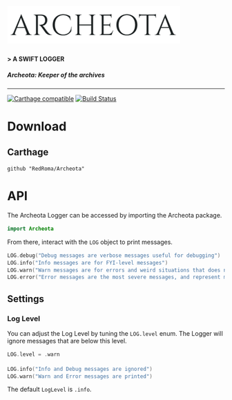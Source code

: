 <!-- ![](Graphics/Letterhead-Clear-Black.png) -->
<img src="Graphics/Letterhead-Clear-Black.png" width=400> </img>
======================================================================

#### > A SWIFT LOGGER

##### Archeota: Keeper of the archives

---

[![Carthage compatible](https://img.shields.io/badge/Carthage-compatible-4BC51D.svg?style=flat)](https://github.com/Carthage/Carthage)
[![Build Status](https://travis-ci.org/RedRoma/Sulcus.svg?branch=develop)](https://travis-ci.org/RedRoma/Sulcus)

# Download

## Carthage

```
github "RedRoma/Archeota"
```

# API

The Archeota Logger can be accessed by importing the Archeota package.

```swift
import Archeota
```

From there, interact with the `LOG` object to print messages.

```swift
LOG.debug("Debug messages are verbose messages useful for debugging")
LOG.info("Info messages are for FYI-level messages")
LOG.warn("Warn messages are for errors and weird situations that does not adversely impact the user experience")
LOG.error("Error messages are the most severe messages, and represent messages that affect the user's experience.")
```

## Settings

### Log Level
You can adjust the Log Level by tuning the `LOG.level` enum.
The Logger will ignore messages that are below this level.

```swift
LOG.level = .warn

LOG.info("Info and Debug messages are ignored")
LOG.warn("Warn and Error messages are printed")
```
The default `LogLevel` is `.info`.
